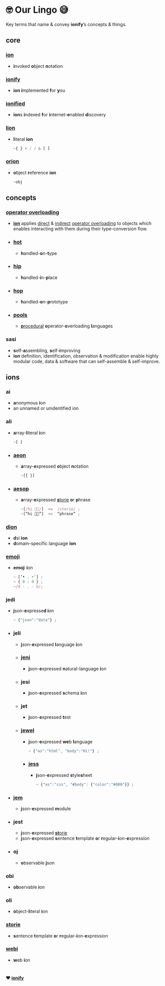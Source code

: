 # 🤓 Our Lingo 😅

Key terms that name & convey **ionify**’s concepts & things.

## core

### [ion](ions/ion.md)

- **i**nvoked **o**bject **n**otation

### [ionify](README.md)

- **ion i**mplemented **f**or **y**ou

### [ionified](https://ionified.net/)

- **ion**s **i**ndexed **f**or **i**nternet-**e**nabled **d**iscovery

### [lion](ions/lions.md)

- **l**iteral **ion**

  ```js
  ~{ } + / / & [ ]
  ```

### [orion](ions/ion.md#form)

- **o**bject **r**eference **ion**

    ```js
    ~obj
    ```

## concepts

### [operator overloading](ions/ion.md#function)

- [**ion**](#ion) applies [direct](ions/ion.md#python) &
[indirect](ions/ion.md#javascript)
[operator overloading](https://en.wikipedia.org/wiki/Operator_overloading) to objects which enables interacting with them during their type-conversion flow.

- ### [hot](ions/ion.md#java)

  - **h**andled-**o**n-**t**ype

- ### [hip](ions/ion.md#javascript)

  - **h**andled-**i**n-**p**lace

- ### [hop](ions/ion.md#javascript)

  - **h**andled-**o**n-**p**rototype

- ### [pools](ions/ion.md#other-languages)

  - [**p**rocedural](https://en.wikipedia.org/wiki/List_of_programming_languages_by_type#procedural_languages) **o**perator-**o**verloading **l**anguages

### sasi

- **s**elf-**a**ssembling, **s**elf-**i**mproving
- **ion** definition, identification, observation & modification enable highly modular code, data & software that can self-assemble & self-improve.

## ions

### ai

- **a**nonymous **i**on
- an unnamed or unidentified ion

### ali

- **a**rray-**l**iteral **i**on

    ```js
    ~[ ]
    ```

- ### [aeon](ions/lions.md#aeons)

  - **a**rray-**e**xpressed **o**bject **n**otation

    ```js
    ~[{ }]
    ```

- ### [aesop](ions/aesop.md)

  - **a**rray-**e**xpressed [**s**torie](#storie) **o**r **p**hrase

    ```js
    ~[/hi 👋🏾/]  <=  /storie/ ;
    ~[“hi 👋🏾”]  <=  “phrase” ;
    ```

### [dion](https://github.com/ionify/ionify/blob/public/README.md#domain-specific-languages)

- **d**sl **ion**
- **d**omain-specific language **ion**

### [emoji](https://anemojii.glitch.me/)

  - **emoj**i **i**on

    ```js
    ~ [‘• . •’] ;
    ~ { 0 : 0 } ;
    ~/d - . - b/;
    ```

### jedi

- **j**son-**e**xpresse**d i**on

  ```js
  ~ {"json":"data"} ;
  ```

- ### jeli

  - **j**son-**e**xpressed **l**anguage **i**on

  - ### [jeni](https://github.com/ionified/jeni-ions.iskitz.net/blob/public/jeni.play.js#L1)

    - **j**son-**e**xpressed **n**atural-language **i**on

  - ### jesi

    - **j**son-**e**xpressed **s**chema **i**on

  - ### jet

    - **j**son-**e**xpressed **t**est

  - ### [jewel](ions/jewels.md)

    - **j**son-**e**xpressed **we**b **l**anguage

      ```js
      ~ {"as":"html", "body":"Hi!"} ;
      ```

    - ### [jess](ions/jess.md)

      - **j**son-**e**xpressed **s**tyle**s**heet

        ```js
        ~ {"as":"css", "#body": {"color":"#000"}} ;
        ```

- ### [jem](ions/jems.md)

  - **j**son-**e**xpressed **m**odule

- ### jest

  - **j**son-**e**xpressed [**st**orie](#storie)
  - **j**son-**e**xpressed **s**entence **t**emplate **o**r **r**egular-**i**on-**e**xpression

- ### oj

  - **o**bservable **j**son

### obi

- **ob**servable **i**on

### oli

- **o**bject-**l**iteral **i**on

### [storie](ions/stories.md)

- **s**entence **t**emplate **o**r **r**egular-**i**on-**e**xpression

### [webi](ions/webi.md)

- **w**eb **i**on


#
**❤️ [ionify](https://about.ionify.net/)**